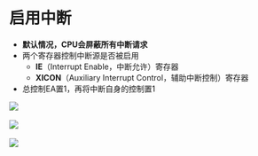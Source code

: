 # 启用中断
- **默认情况，CPU会屏蔽所有中断请求**
- 两个寄存器控制中断源是否被启用
	- **IE**（Interrupt Enable，中断允许）寄存器
	- **XICON**（Auxiliary Interrupt Control，辅助中断控制）寄存器
- 总控制EA置1，再将中断自身的控制置1

![](file:///C:\Users\ADMINI~1\AppData\Local\Temp\ksohtml1528\wps2.jpg) 

![](file:///C:\Users\ADMINI~1\AppData\Local\Temp\ksohtml1528\wps3.jpg) 

![](file:///C:\Users\ADMINI~1\AppData\Local\Temp\ksohtml1528\wps4.jpg)